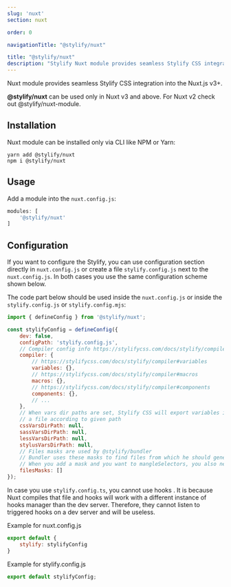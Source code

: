 ```yaml
---
slug: 'nuxt'
section: nuxt

order: 0

navigationTitle: "@stylify/nuxt"

title: "@stylify/nuxt"
description: "Stylify Nuxt module provides seamless Stylify CSS integration into the Nuxt.js v3+."
---
```


Nuxt module provides seamless Stylify CSS integration into the Nuxt.js v3+.

<stack-blitz-link link="stylify-nuxt3"></stack-blitz-link>

<note>
	<strong>@stylify/nuxt</strong> can be used only in Nuxt v3 and above. For Nuxt v2 check out <nuxt-link to="/docs/nuxt-module">@stylify/nuxt-module</nuxt-link>.
</note>

## Installation

Nuxt module can be installed only via CLI like NPM or Yarn:

```
yarn add @stylify/nuxt
npm i @stylify/nuxt
```

## Usage

Add a module into the `nuxt.config.js`:
```js
modules: [
	'@stylify/nuxt'
]
```

## Configuration

If you want to configure the Stylify, you can use configuration section directly in `nuxt.config.js` or create a file `stylify.config.js` next to the `nuxt.config.js`. In both cases you use the same configuration scheme shown below.

The code part below should be used inside the `nuxt.config.js` or inside the `stylify.config.js` or `stylify.config.mjs`:

```js
import { defineConfig } from '@stylify/nuxt';

const stylifyConfig = defineConfig({
	dev: false,
	configPath: 'stylify.config.js',
	// Compiler config info https://stylifycss.com/docs/stylify/compiler#configuration
	compiler: {
		// https://stylifycss.com/docs/stylify/compiler#variables
		variables: {},
		// https://stylifycss.com/docs/stylify/compiler#macros
		macros: {},
		// https://stylifycss.com/docs/stylify/compiler#components
		components: {},
		// ...
	},
	// When vars dir paths are set, Stylify CSS will export variables into
	// a file according to given path
	cssVarsDirPath: null,
	sassVarsDirPath: null,
	lessVarsDirPath: null,
	stylusVarsDirPath: null,
	// Files masks are used by @stylify/bundler
	// Bundler uses these masks to find files from which he should generate CSS
	// When you add a mask and you want to mangleSelectors, you also need to add appropriate loader. See below
	filesMasks: []
});
```

<note>
In case you use <code>stylify.config.ts</code>, you cannot use <nuxt-link to="/docs/stylify/compiler#hooks">hooks </nuxt-link>. It is because Nuxt compiles that file and hooks will work with a different instance of hooks manager than the dev server. Therefore, they cannot listen to triggered hooks on a dev server and will be useless.
</note>

Example for nuxt.config.js
```js
export default {
	stylify: stylifyConfig
}
```

Example for stylify.config.js
```js
export default stylifyConfig;
```
